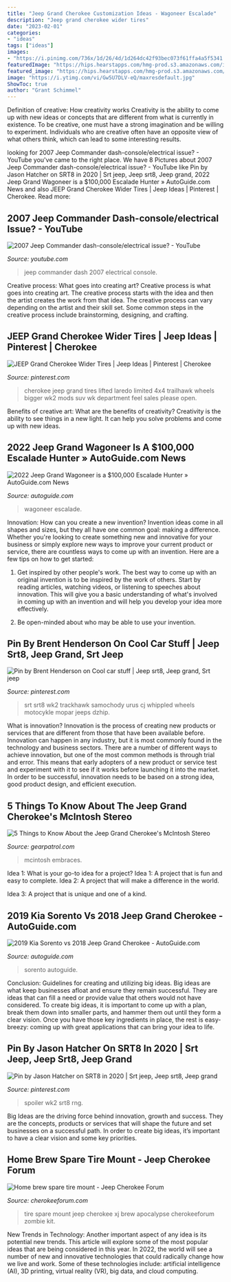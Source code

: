 ```yaml
---
title: "Jeep Grand Cherokee Customization Ideas - Wagoneer Escalade"
description: "Jeep grand cherokee wider tires"
date: "2023-02-01"
categories:
- "ideas"
tags: ["ideas"]
images:
- "https://i.pinimg.com/736x/1d/26/4d/1d264dc42f93bec073f61ffa4a5f5341.jpg"
featuredImage: "https://hips.hearstapps.com/hmg-prod.s3.amazonaws.com/images/jp021-224gc-1610636234.jpg?crop=1.00xw:0.345xh;0,0.184xh&amp;resize=1200:*"
featured_image: "https://hips.hearstapps.com/hmg-prod.s3.amazonaws.com/images/jp021-224gc-1610636234.jpg?crop=1.00xw:0.345xh;0,0.184xh&amp;resize=1200:*"
image: "https://i.ytimg.com/vi/Gw5U7DLV-eQ/maxresdefault.jpg"
ShowToc: true
author: "Grant Schimmel"
---
```



Definition of creative: How creativity works
Creativity is the ability to come up with new ideas or concepts that are different from what is currently in existence. To be creative, one must have a strong imagination and be willing to experiment. Individuals who are creative often have an opposite view of what others think, which can lead to some interesting results.

	

		
looking for 2007 Jeep Commander dash-console/electrical issue? - YouTube you've came to the right place. We have 8 Pictures about 2007 Jeep Commander dash-console/electrical issue? - YouTube like Pin by Jason Hatcher on SRT8 in 2020 | Srt jeep, Jeep srt8, Jeep grand, 2022 Jeep Grand Wagoneer is a $100,000 Escalade Hunter » AutoGuide.com News and also JEEP Grand Cherokee Wider Tires | Jeep Ideas | Pinterest | Cherokee. Read more:
		
    
## 2007 Jeep Commander Dash-console/electrical Issue? - YouTube

<img loading=lazy src="https://i.ytimg.com/vi/Gw5U7DLV-eQ/maxresdefault.jpg" onerror="this.onerror=null;this.src='https://tse3.mm.bing.net/th?id=OIP.UMayUHnNKTkiWd5X4S8oNwHaEK&amp;pid=15.1';" alt="2007 Jeep Commander dash-console/electrical issue? - YouTube">

_Source: youtube.com_

>jeep commander dash 2007 electrical console. 

	

Creative process: What goes into creating art?
Creative process is what goes into creating art. The creative process starts with the idea and then the artist creates the work from that idea. The creative process can vary depending on the artist and their skill set. Some common steps in the creative process include brainstorming, designing, and crafting.

    
## JEEP Grand Cherokee Wider Tires | Jeep Ideas | Pinterest | Cherokee

<img loading=lazy src="https://s-media-cache-ak0.pinimg.com/736x/25/91/a0/2591a08329faa63ff8df8019020df7fd.jpg" onerror="this.onerror=null;this.src='https://tse4.mm.bing.net/th?id=OIP.9LkmEd47zbrNPT8lUqtFqgHaFf&amp;pid=15.1';" alt="JEEP Grand Cherokee Wider Tires | Jeep Ideas | Pinterest | Cherokee">

_Source: pinterest.com_

>cherokee jeep grand tires lifted laredo limited 4x4 trailhawk wheels bigger wk2 mods suv wk department feel sales please open. 

	

Benefits of creative art: What are the benefits of creativity?
Creativity is the ability to see things in a new light. It can help you solve problems and come up with new ideas.

    
## 2022 Jeep Grand Wagoneer Is A $100,000 Escalade Hunter » AutoGuide.com News

<img loading=lazy src="https://www.autoguide.com/blog/wp-content/gallery/2022-jeep-grand-wagoneer-reveal-2021-03-11/2022-Jeep-Grand-Wagoneer-43.jpg" onerror="this.onerror=null;this.src='https://tse3.mm.bing.net/th?id=OIP.3o-kxgeOq0zXMVv8WRWeegHaE2&amp;pid=15.1';" alt="2022 Jeep Grand Wagoneer is a $100,000 Escalade Hunter » AutoGuide.com News">

_Source: autoguide.com_

>wagoneer escalade. 

	

Innovation: How can you create a new invention?
Invention ideas come in all shapes and sizes, but they all have one common goal: making a difference. Whether you're looking to create something new and innovative for your business or simply explore new ways to improve your current product or service, there are countless ways to come up with an invention. Here are a few tips on how to get started:
1. Get inspired by other people's work. The best way to come up with an original invention is to be inspired by the work of others. Start by reading articles, watching videos, or listening to speeches about innovation. This will give you a basic understanding of what's involved in coming up with an invention and will help you develop your idea more effectively.

2. Be open-minded about who may be able to use your invention.

    
## Pin By Brent Henderson On Cool Car Stuff | Jeep Srt8, Jeep Grand, Srt Jeep

<img loading=lazy src="https://i.pinimg.com/736x/1d/26/4d/1d264dc42f93bec073f61ffa4a5f5341.jpg" onerror="this.onerror=null;this.src='https://tse3.mm.bing.net/th?id=OIP.Q0_dOc0HPmCnIExlMXl6ewHaHY&amp;pid=15.1';" alt="Pin by Brent Henderson on Cool car stuff | Jeep srt8, Jeep grand, Srt jeep">

_Source: pinterest.com_

>srt srt8 wk2 trackhawk samochody urus cj whippled wheels motocykle mopar jeeps dzhip. 

	

What is innovation?
Innovation is the process of creating new products or services that are different from those that have been available before. Innovation can happen in any industry, but it is most commonly found in the technology and business sectors. There are a number of different ways to achieve innovation, but one of the most common methods is through trial and error. This means that early adopters of a new product or service test and experiment with it to see if it works before launching it into the market. In order to be successful, innovation needs to be based on a strong idea, good product design, and efficient execution.

    
## 5 Things To Know About The Jeep Grand Cherokee&#039;s McIntosh Stereo

<img loading=lazy src="https://hips.hearstapps.com/hmg-prod.s3.amazonaws.com/images/jp021-224gc-1610636234.jpg?crop=1.00xw:0.345xh;0,0.184xh&amp;resize=1200:*" onerror="this.onerror=null;this.src='https://tse2.mm.bing.net/th?id=OIP.LmFCCB-dqp6fh88tEiciBwHaDu&amp;pid=15.1';" alt="5 Things to Know About the Jeep Grand Cherokee&#039;s McIntosh Stereo">

_Source: gearpatrol.com_

>mcintosh embraces. 

	

Idea 1: What is your go-to idea for a project?
Idea 1: A project that is fun and easy to complete.
Idea 2: A project that will make a difference in the world.

Idea 3: A project that is unique and one of a kind.

    
## 2019 Kia Sorento Vs 2018 Jeep Grand Cherokee - AutoGuide.com

<img loading=lazy src="https://www.autoguide.com/blog/wp-content/gallery/2019-kia-sorento-vs-2018-jeep-grand-cherokee-comparison/2019-Kia-Sorento-Comparison-1.JPG" onerror="this.onerror=null;this.src='https://tse2.mm.bing.net/th?id=OIP.mw7Exm_7l0JgT1oO5CDnLQHaE8&amp;pid=15.1';" alt="2019 Kia Sorento vs 2018 Jeep Grand Cherokee - AutoGuide.com">

_Source: autoguide.com_

>sorento autoguide. 

	

Conclusion: Guidelines for creating and utilizing big ideas.
Big ideas are what keep businesses afloat and ensure they remain successful. They are ideas that can fill a need or provide value that others would not have considered. To create big ideas, it is important to come up with a plan, break them down into smaller parts, and hammer them out until they form a clear vision. Once you have those key ingredients in place, the rest is easy- breezy: coming up with great applications that can bring your idea to life.

    
## Pin By Jason Hatcher On SRT8 In 2020 | Srt Jeep, Jeep Srt8, Jeep Grand

<img loading=lazy src="https://i.pinimg.com/736x/ef/c4/a4/efc4a433bc5400ff735459ddadf4bf26.jpg" onerror="this.onerror=null;this.src='https://tse4.mm.bing.net/th?id=OIP.SAceK1_65I89LLzDh7rjxAHaHa&amp;pid=15.1';" alt="Pin by Jason Hatcher on SRT8 in 2020 | Srt jeep, Jeep srt8, Jeep grand">

_Source: pinterest.com_

>spoiler wk2 srt8 rng. 

	

Big Ideas are the driving force behind innovation, growth and success. They are the concepts, products or services that will shape the future and set businesses on a successful path. In order to create big ideas, it’s important to have a clear vision and some key priorities.

    
## Home Brew Spare Tire Mount - Jeep Cherokee Forum

<img loading=lazy src="https://www.cherokeeforum.com/attachments/f59/106641d1333399082t-home-brew-spare-tire-mount-464193_2885971154329_1411655300_32059839_638343273_o.jpg" onerror="this.onerror=null;this.src='https://tse1.mm.bing.net/th?id=OIP.OGhIbJyiGBsy9xKDdym7nwHaFj&amp;pid=15.1';" alt="Home brew spare tire mount - Jeep Cherokee Forum">

_Source: cherokeeforum.com_

>tire spare mount jeep cherokee xj brew apocalypse cherokeeforum zombie kit. 

	

New Trends in Technology: Another important aspect of any idea is its potential new trends. This article will explore some of the most popular ideas that are being considered in this year.
In 2022, the world will see a number of new and innovative technologies that could radically change how we live and work. Some of these technologies include: artificial intelligence (AI), 3D printing, virtual reality (VR), big data, and cloud computing.

